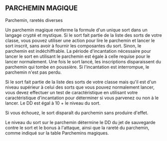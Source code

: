 ## PARCHEMIN MAGIQUE

Parchemin, raretés diverses

Un parchemin magique renferme la formule d'un unique sort
dans un langage crypté et mystique. Si le sort fait partie de
la liste des sorts de votre classe, vous pouvez utiliser une
action pour lire le parchemin et lancer le sort inscrit, sans
avoir à fournir les composantes du sort. Sinon, le parchemin
est indéchiffrable. La période d'incantation nécessaire pour
lancer le sort en utilisant le parchemin est égale à celle
requise pour le lancer normalement. Une fois le sort lancé,
les inscriptions disparaissent du parchemin qui tombe en
poussière. Si l'incantation est interrompue, le parchemin
n'est pas perdu.

Si le sort fait partie de la liste des sorts de votre classe
mais qu'il est d'un niveau supérieur à celui des sorts que
vous pouvez normalement lancer, vous devez effectuer un
test de caractéristique en utilisant votre caractéristique
d'incantation pour déterminer si vous parvenez ou non
à le lancer. Le DD est égal à 10 + le niveau du sort.

Si vous échouez, le sort disparaît du parchemin sans
produire d'effet.

Le niveau du sort sur le parchemin détermine le DD du
jet de sauvegarde contre le sort et le bonus à l'attaque, ainsi
que la rareté du parchemin, comme indiqué sur la table
Parchemins magiques.
